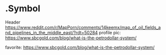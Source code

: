 # .Symbol
Header https://www.reddit.com/r/MapPorn/comments/14keemx/map_of_oil_fields_and_pipelines_in_the_middle_east/?rdt=50284 profile pic: https://www.sbcgold.com/blog/what-is-the-petrodollar-system/

favorite: https://www.sbcgold.com/blog/what-is-the-petrodollar-system/
